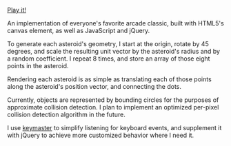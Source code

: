 [Play it!](http://lilykriopelle.github.io/asteroids/)

An implementation of everyone's favorite arcade classic, built with HTML5's canvas element, as well as JavaScript and jQuery.

To generate each asteroid's geometry, I start at the origin, rotate by 45 degrees, and scale the resulting unit vector by the asteroid's radius and by a random coefficient.  I repeat 8 times, and store an array of those eight points in the asteroid.

Rendering each asteroid is as simple as translating each of those points along the asteroid's position vector, and connecting the dots.

Currently, objects are represented by bounding circles for the purposes of approximate collision detection. I plan to implement an optimized per-pixel collision detection algorithm in the future.

I use [keymaster](https://github.com/madrobby/keymaster) to simplify listening for keyboard events, and supplement it with jQuery to achieve more customized behavior where I need it.
